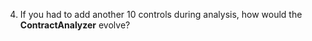 4. If you had to add another 10 controls during analysis, how would the **ContractAnalyzer** evolve?